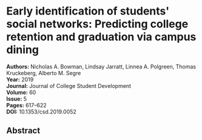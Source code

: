 # Early identification of students' social networks: Predicting college retention and graduation via campus dining

**Authors:** Nicholas A. Bowman, Lindsay Jarratt, Linnea A. Polgreen, Thomas Kruckeberg, Alberto M. Segre  
**Year:** 2019  
**Journal:** Journal of College Student Development  
**Volume:** 60  
**Issue:** 5  
**Pages:** 617–622  
**DOI:** 10.1353/csd.2019.0052  

## Abstract


